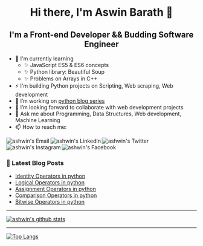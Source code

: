 <h1 align="center"> Hi there, I'm Aswin Barath 👋</h1>

<h2 align="center"> I'm a Front-end Developer && Budding Software Engineer</h2>


- 🌱 I'm currently learning
    - ✨ JavaScript ES5 & ES6 concepts
    - ✨ Python library: Beautiful Soup
    - ✨ Problems on Arrays in C++
- ⚡ I'm building Python projects on Scripting, Web scraping, Web development
- 🔭 I’m working on [python blog series](https://dev.to/aswin2001barath/series/10416)
- 👯 I’m looking forward to collaborate with web development projects
- 💬 Ask me about Programming, Data Structures, Web development, Machine Learning
- 📫 How to reach me:

<a href="mailto:aswin2001barath@gmail.com">
  <img align="left" alt="ashwin's Email" src="https://img.icons8.com/bubbles/50/000000/gmail.png"/>
</a>

<a href="https://www.linkedin.com/in/aswim-barath/">
  <img align="left" alt="ashwin's LinkedIn" src="https://img.icons8.com/bubbles/50/000000/linkedin.png"/>
</a>

<a href="https://twitter.com/AswinBarath2">
  <img align="left" alt="ashwin's Twitter" src="https://img.icons8.com/bubbles/50/000000/twitter.png"/>
</a>

<a href="https://instagram.com/ashwin_26.4">
  <img align="left" alt="ashwin's Instagram" src="https://img.icons8.com/bubbles/50/000000/instagram.png"/>
</a>

<a href="https://www.facebook.com/profile.php?id=100011683902531">
  <img align="left" alt="ashwin's Facebook" src="https://img.icons8.com/bubbles/50/000000/facebook.png"/>
</a>


<br>
<br>

### 📕 Latest Blog Posts
<!-- BLOG-POST-LIST:START -->
- [Identity Operators in python](https://dev.to/aswin2001barath/identity-operators-in-python-3c70)
- [Logical Operators in python](https://dev.to/aswin2001barath/logical-operators-in-python-319c)
- [Assignment Operators in python](https://dev.to/aswin2001barath/assignment-operators-in-python-2a2a)
- [Comparison Operators in python](https://dev.to/aswin2001barath/comparison-operators-in-python-282l)
- [Bitwise Operators in python](https://dev.to/aswin2001barath/bitwise-operators-in-python-4pii)
<!-- BLOG-POST-LIST:END -->

---

[![ashwin's github stats](https://github-readme-stats.vercel.app/api?username=AswinBarath&show_icons=true&theme=radical)](https://github.com/anuraghazra/github-readme-stats)

---

[![Top Langs](https://github-readme-stats.vercel.app/api/top-langs/?username=AswinBarath&layout=compact)](https://github.com/anuraghazra/github-readme-stats)

<!--
**AswinBarath/AswinBarath** is a ✨ _special_ ✨ repository because its `README.md` (this file) appears on your GitHub profile.

Here are some ideas to get you started:

- 🔭 I’m currently working on ...
- 🌱 I’m currently learning ...
- 👯 I’m looking to collaborate on ...
- 🤔 I’m looking for help with ...
- 💬 Ask me about ...
- 📫 How to reach me: ...
- 😄 Pronouns: ...
- ⚡ Fun fact: ...
-->
